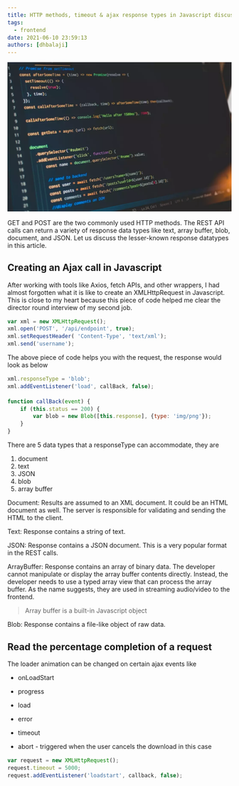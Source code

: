 ```yaml
---
title: HTTP methods, timeout & ajax response types in Javascript discussed
tags:
  - frontend
date: 2021-06-10 23:59:13
authors: [dhbalaji]
---
```


![Some alt text](./assets/async-service.webp)

GET and POST are the two commonly used HTTP methods. The REST API calls can return a variety of response data types like text, array buffer, blob, document, and JSON. Let us discuss the lesser-known response datatypes in this article.

 
 
## Creating an Ajax call in Javascript

After working with tools like Axios, fetch APIs, and other wrappers, I had almost forgotten what it is like to create an XMLHttpRequest in Javascript. This is close to my heart because this piece of code helped me clear the director round interview of my second job.

```javascript
var xml = new XMLHttpRequest();
xml.open('POST', '/api/endpoint', true);
xml.setRequestHeader( 'Content-Type', 'text/xml');
xml.send('username');
```

The above piece of code helps you with the request, the response would look as below

```javascript
xml.responseType = 'blob';
xml.addEventListener('load', callBack, false);

function callBack(event) {
    if (this.status == 200) {
        var blob = new Blob([this.response], {type: 'img/png'});
    }
}
```

There are 5 data types that a responseType can accommodate, they are 

1. document
2. text
3. JSON
4. blob
5. array buffer

Document: Results are assumed to an XML document. It could be an HTML document as well. The server is responsible for validating and sending the HTML to the client.

Text: Response contains a string of text.

JSON: Response contains a JSON document. This is a very popular format in the REST calls.

ArrayBuffer: Response contains an array of binary data. The developer cannot manipulate or display the array buffer contents directly. Instead, the developer needs to use a typed array view that can process the array buffer. As the name suggests, they are used in streaming audio/video to the frontend.

> Array buffer is a built-in Javascript object

Blob: Response contains a file-like object of raw data.

## Read the percentage completion of a request

The loader animation can be changed on certain ajax events like

- onLoadStart

- progress

- load

- error

- timeout

- abort - triggered when the user cancels the download in this case

```javascript
var request = new XMLHttpRequest();
request.timeout = 5000;
request.addEventListener('loadstart', callback, false);
```
